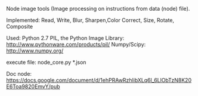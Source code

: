 Node image tools (Image processing on instructions from data (node) file).

Implemented: Read, Write, Blur, Sharpen,Color Correct, Size, Rotate, Composite

Used: Python 2.7
PIL, the Python Image Library: http://www.pythonware.com/products/pil/
Numpy/Scipy: http://www.numpy.org/

execute file: node_core.py *.json

Doc node:
https://docs.google.com/document/d/1ehPRAwRzhlibXLq6l_6LlObTzN8K20E6Toa9820EmvY/pub